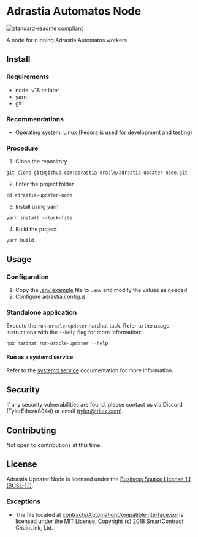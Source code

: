 # Adrastia Automatos Node

[![standard-readme compliant](https://img.shields.io/badge/readme%20style-standard-brightgreen.svg?style=flat-square)](https://github.com/RichardLitt/standard-readme)

A node for running Adrastia Automatos workers.

## Install

### Requirements

-   node: v18 or later
-   yarn
-   git

### Recommendations

-   Operating system: Linux (Fedora is used for development and testing)

### Procedure

1. Clone the repository

```console
git clone git@github.com:adrastia-oracle/adrastia-updater-node.git
```

2. Enter the project folder

```console
cd adrastia-updater-node
```

3. Install using yarn

```console
yarn install --lock-file
```

4. Build the project

```console
yarn build
```

## Usage

### Configuration

1. Copy the [.env.example](.env.example) file to `.env` and modify the values as needed
2. Configure [adrastia.config.js](adrastia.config.js)

### Standalone application

Execute the `run-oracle-updater` hardhat task. Refer to the usage instructions with the `--help` flag for more information:

```console
npx hardhat run-oracle-updater --help
```

#### Run as a systemd service

Refer to the [systemd service](services/README.md) documentation for more information.

## Security

If any security vulnerabilities are found, please contact us via Discord (TylerEther#8944) or email (tyler@trilez.com).

## Contributing

Not open to contributions at this time.

## License

Adrastia Updater Node is licensed under the [Business Source License 1.1 (BUSL-1.1)](LICENSE).

### Exceptions

- The file located at [contracts/AutomationCompatibleInterface.sol](contracts/AutomationCompatibleInterface.sol) is licensed under the MIT License, Copyright (c) 2018 SmartContract ChainLink, Ltd.

